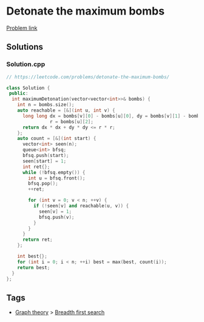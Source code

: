# Detonate the maximum bombs

[Problem link](https://leetcode.com/problems/detonate-the-maximum-bombs/)

## Solutions


### Solution.cpp
```cpp
// https://leetcode.com/problems/detonate-the-maximum-bombs/

class Solution {
 public:
  int maximumDetonation(vector<vector<int>>& bombs) {
    int n = bombs.size();
    auto reachable = [&](int u, int v) {
      long long dx = bombs[v][0] - bombs[u][0], dy = bombs[v][1] - bombs[u][1],
                r = bombs[u][2];
      return dx * dx + dy * dy <= r * r;
    };
    auto count = [&](int start) {
      vector<int> seen(n);
      queue<int> bfsq;
      bfsq.push(start);
      seen[start] = 1;
      int ret{};
      while (!bfsq.empty()) {
        int u = bfsq.front();
        bfsq.pop();
        ++ret;

        for (int v = 0; v < n; ++v) {
          if (!seen[v] and reachable(u, v)) {
            seen[v] = 1;
            bfsq.push(v);
          }
        }
      }
      return ret;
    };

    int best{};
    for (int i = 0; i < n; ++i) best = max(best, count(i));
    return best;
  }
};
```
## Tags

* [Graph theory](/Collections/graph-theory.md#graph-theory) > [Breadth first search](/Collections/graph-theory.md#breadth-first-search)
